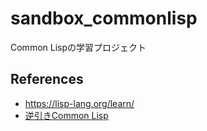 # sandbox_commonlisp

Common Lispの学習プロジェクト

## References

- <https://lisp-lang.org/learn/>
- [逆引きCommon Lisp](https://lisphub.jp/common-lisp/cookbook/)
